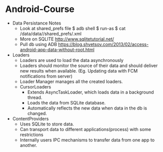 # Android-Course

+ Data Persistance Notes
  	+ Look at shared_prefs file
    	$ adb shell
    	$ run-as <app-package-name>
    	$ cat /data/data/<app-package-name>/shared_prefs/<your-prefs-file-name>.xml
  	+ More on SQLITE http://www.sqlitetutorial.net/
  	+ Pull db using ADB https://blog.shvetsov.com/2013/02/access-android-app-data-without-root.html
+ Loaders
 	+ Loaders are used to load the data asynchronously
 	+ Loaders should monitor the source of their data and should deliver new results when available. (Eg. Updating data with FCM notifications from server)
 	+ Loader Manager manages all the created loaders. 
 	+ CursorLoaders
 		+ Extends AsyncTaskLoader, which loads data in a background thread. 
 		+ Loads the data from SQLite database.
 		+ Automatically reflects the new data when data in the db is changed. 
+ ContentProviders
	+ Uses SQLite to store data.
	+ Can transport data to different applications(process) with some restrictions
	+ Internally users IPC mechanisms to transfer data from one app to another. 


